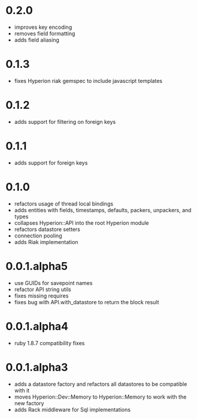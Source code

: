 # 0.2.0

* improves key encoding
* removes field formatting
* adds field aliasing

# 0.1.3

* fixes Hyperion riak gemspec to include javascript templates

# 0.1.2

* adds support for filtering on foreign keys

# 0.1.1

* adds support for foreign keys

# 0.1.0

* refactors usage of thread local bindings
* adds entities with fields, timestamps, defaults, packers, unpackers, and types
* collapses Hyperion::API into the root Hyperion module
* refactors datastore setters
* connection pooling
* adds Riak implementation

# 0.0.1.alpha5

* use GUIDs for savepoint names
* refactor API string utils
* fixes missing requires
* fixes bug with API.with_datastore to return the block result

# 0.0.1.alpha4

* ruby 1.8.7 compatibility fixes

# 0.0.1.alpha3

* adds a datastore factory and refactors all datastores to be compatible with it
* moves Hyperion::Dev::Memory to Hyperion::Memory to work with the new factory
* adds Rack middleware for Sql implementations
